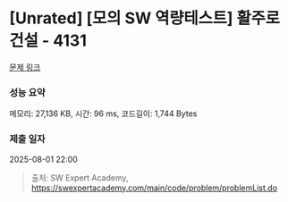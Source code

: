 # [Unrated] [모의 SW 역량테스트] 활주로 건설 - 4131 

[문제 링크](https://swexpertacademy.com/main/code/problem/problemDetail.do?contestProbId=AWJfikDKDXkDFAXc) 

### 성능 요약

메모리: 27,136 KB, 시간: 96 ms, 코드길이: 1,744 Bytes

### 제출 일자

2025-08-01 22:00



> 출처: SW Expert Academy, https://swexpertacademy.com/main/code/problem/problemList.do